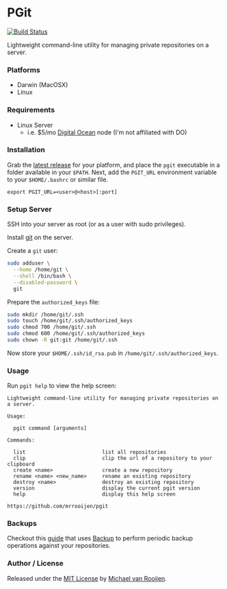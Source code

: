 # PGit

[![Build Status](https://travis-ci.org/mrrooijen/pgit.svg)](https://travis-ci.org/mrrooijen/pgit)

Lightweight command-line utility for managing private repositories on a server.


### Platforms

- Darwin (MacOSX)
- Linux


### Requirements

- Linux Server
  - i.e. $5/mo [Digital Ocean] node (I'm not affiliated with DO)


### Installation

Grab the [latest release] for your platform, and place the `pgit` executable
in a folder available in your `$PATH`. Next, add the `PGIT_URL` environment
variable to your `$HOME/.bashrc` or similar file.

    export PGIT_URL=<user>@<host>[:port]


### Setup Server

SSH into your server as root (or as a user with sudo privileges).

Install [git](http://git-scm.com/book/en/v2/Getting-Started-Installing-Git) on the server.

Create a `git` user:

```sh
sudo adduser \
  --home /home/git \
  --shell /bin/bash \
  --disabled-password \
  git
```

Prepare the `authorized_keys` file:

```sh
sudo mkdir /home/git/.ssh
sudo touch /home/git/.ssh/authorized_keys
sudo chmod 700 /home/git/.ssh
sudo chmod 600 /home/git/.ssh/authorized_keys
sudo chown -R git:git /home/git/.ssh
```

Now store your `$HOME/.ssh/id_rsa.pub` in `/home/git/.ssh/authorized_keys`.


### Usage

Run `pgit help` to view the help screen:

```
Lightweight command-line utility for managing private repositories on a server.

Usage:

  pgit command [arguments]

Commands:

  list                         list all repositories
  clip                         clip the url of a repository to your clipboard
  create <name>                create a new repository
  rename <name> <new_name>     rename an existing repository
  destroy <name>               destroy an existing repository
  version                      display the current pgit version
  help                         display this help screen

https://github.com/mrrooijen/pgit
```


### Backups

Checkout this [guide] that uses [Backup] to perform periodic backup operations
against your repositories.



### Author / License

Released under the [MIT License] by [Michael van Rooijen].

[Michael van Rooijen]: https://twitter.com/mrrooijen
[MIT License]: https://github.com/mrrooijen/pgit/blob/master/LICENSE
[Backup]: https://github.com/mrrooijen/backup
[Digital Ocean]: https://www.digitalocean.com/
[guide]: https://github.com/mrrooijen/pgit/wiki/Backups
[latest release]: https://github.com/mrrooijen/pgit/releases/latest
